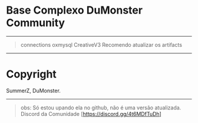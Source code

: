 # Base Complexo DuMonster Community

------------------------------------------------

> connections oxmysql
> CreativeV3 
> Recomendo atualizar os artifacts

------------------------------------------------

# Copyright

SummerZ, DuMonster.

------------------------------------------------

> obs: Só estou upando ela no github, não é uma versão atualizada. 
> Discord da Comunidade [https://discord.gg/4t6MDfTuDh]

